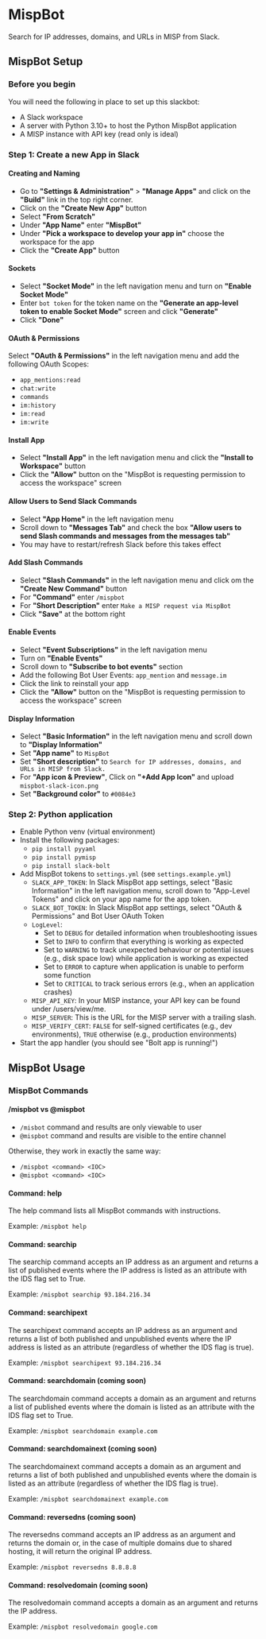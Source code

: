 # MispBot
Search for IP addresses, domains, and URLs in MISP from Slack.

## MispBot Setup

### Before you begin
You will need the following in place to set up this slackbot:
- A Slack workspace
- A server with Python 3.10+ to host the Python MispBot application
- A MISP instance with API key (read only is ideal)

### Step 1: Create a new App in Slack

#### Creating and Naming
- Go to **"Settings & Administration"** > **"Manage Apps"** and click on the **"Build"** link in the top right corner.
- Click on the **"Create New App"** button
- Select **"From Scratch"**
- Under **"App Name"** enter **"MispBot"**
- Under **"Pick a workspace to develop your app in"** choose the workspace for the app
- Click the **"Create App"** button

#### Sockets
- Select **"Socket Mode"** in the left navigation menu and turn on **"Enable Socket Mode"**
- Enter `bot token` for the token name on the **"Generate an app-level token to enable Socket Mode"** screen and click **"Generate"**
- Click **"Done"**

#### OAuth & Permissions
Select **"OAuth & Permissions"** in the left navigation menu and add the following OAuth Scopes:
- `app_mentions:read`
- `chat:write`
- `commands`
- `im:history`
- `im:read`
- `im:write`

#### Install App
- Select **"Install App"** in the left navigation menu and click the **"Install to Workspace"** button
- Click the **"Allow"** button on the "MispBot is requesting permission to access the workspace" screen

#### Allow Users to Send Slack Commands
- Select **"App Home"** in the left navigation menu
- Scroll down to **"Messages Tab"** and check the box **"Allow users to send Slash commands and messages from the messages tab"**
- You may have to restart/refresh Slack before this takes effect

#### Add Slash Commands
- Select **"Slash Commands"** in the left navigation menu and click om the **"Create New Command"** button
- For **"Command"** enter `/mispbot`
- For **"Short Description"** enter `Make a MISP request via MispBot`
- Click **"Save"** at the bottom right

#### Enable Events
- Select **"Event Subscriptions"** in the left navigation menu
- Turn on **"Enable Events"**
- Scroll down to **"Subscribe to bot events"** section
- Add the following Bot User Events: `app_mention` and `message.im`
- Click the link to reinstall your app
- Click the **"Allow"** button on the "MispBot is requesting permission to access the workspace" screen  

#### Display Information
- Select **"Basic Information"** in the left navigation menu and scroll down to **"Display Information"**
- Set **"App name"** to `MispBot`
- Set **"Short description"** to `Search for IP addresses, domains, and URLs in MISP from Slack.`
- For **"App icon & Preview"**, Click on **"+Add App Icon"** and upload `mispbot-slack-icon.png`
- Set **"Background color"** to `#0084e3`

### Step 2: Python application
- Enable Python venv (virtual environment)
- Install the following packages:
  - `pip install pyyaml`
  - `pip install pymisp`
  - `pip install slack-bolt`
- Add MispBot tokens to `settings.yml` (see `settings.example.yml`)
  - `SLACK_APP_TOKEN`: In Slack MispBot app settings, select "Basic Information" in the left navigation menu, scroll down to "App-Level Tokens" and click on your app name for the app token.
  - `SLACK_BOT_TOKEN`: In Slack MispBot app settings, select "OAuth & Permissions" and Bot User OAuth Token
  - `LogLevel`:
    - Set to `DEBUG` for detailed information when troubleshooting issues
    - Set to `INFO` to confirm that everything is working as expected
    - Set to `WARNING` to track unexpected behaviour or potential issues (e.g., disk space low) while application is working as expected
    - Set to `ERROR` to capture when application is unable to perform some function
    - Set to `CRITICAL` to track serious errors (e.g., when an application crashes)
  - `MISP_API_KEY`: In your MISP instance, your API key can be found under /users/view/me.
  - `MISP_SERVER`: This is the URL for the MISP server with a trailing slash.
  - `MISP_VERIFY_CERT`: `FALSE` for self-signed certificates (e.g., dev environments), `TRUE` otherwise (e.g., production environments)
- Start the app handler (you should see "Bolt app is running!")

## MispBot Usage

### MispBot Commands

#### /mispbot vs @mispbot
- `/misbot` command and results are only viewable to user
- `@mispbot` command and results are visible to the entire channel

Otherwise, they work in exactly the same way:
- `/mispbot <command> <IOC>`
- `@mispbot <command> <IOC>`

#### Command: help
The help command lists all MispBot commands with instructions.

Example: `/mispbot help`

#### Command: searchip
The searchip command accepts an IP address as an argument and returns a list of published events where the IP address is listed as an attribute with the IDS flag set to True.

Example: `/mispbot searchip 93.184.216.34`

#### Command: searchipext
The searchipext command accepts an IP address as an argument and returns a list of both published and unpublished events where the IP address is listed as an attribute (regardless of whether the IDS flag is true).

Example: `/mispbot searchipext 93.184.216.34`

#### Command: searchdomain (coming soon)
The searchdomain command accepts a domain as an argument and returns a list of published events where the domain is listed as an attribute with the IDS flag set to True.

Example: `/mispbot searchdomain example.com`

#### Command: searchdomainext (coming soon)
The searchdomainext command accepts a domain as an argument and returns a list of both published and unpublished events where the domain is listed as an attribute (regardless of whether the IDS flag is true).

Example: `/mispbot searchdomainext example.com`

#### Command: reversedns (coming soon)
The reversedns command accepts an IP address as an argument and returns the domain or, in the case of multiple domains due to shared hosting, it will return the original IP address.

Example: `/mispbot reversedns 8.8.8.8`

#### Command: resolvedomain (coming soon)
The resolvedomain command accepts a domain as an argument and returns the IP address.

Example: `/mispbot resolvedomain google.com`

